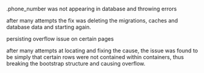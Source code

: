 .phone_number was not appearing in database and throwing errors

after many attempts the fix was deleting the migrations, caches and database data and starting again.


persisting overflow issue on certain pages

after many attempts at locating and fixing the cause, the issue was found to be simply that certain rows were not contained within containers, thus breaking the bootstrap structure and causing overflow.